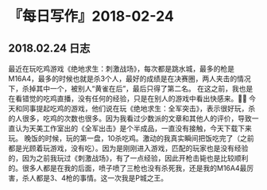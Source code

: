 # 『每日写作』2018-02-24

## 2018.02.24  日志

最近在玩吃鸡游戏《绝地求生：刺激战场》，每次都是跳水城，最多的枪是M16A4，最多的时候也就是杀3个人，最好的成绩是在决赛圈，两人夹击的情况下，杀掉其中一个，被别人“黄雀在后”，最后只得了第二名。
在这之前，我也是在看错觉的吃鸡直播，没有任何的经验，只是在别人的游戏中看出快感来。
今天和同事提起吃鸡的游戏，他们说在玩《绝地求生：全军突击》，表示很好玩，杀的人很多，吃鸡的次数也很多。因为我看过少数派的文章和其他人的评价，导致一直认为天美工作室出的《全军出击》是个半成品，一直没有接触，今天下载下来玩。
晚饭的时候，玩的第一盘，10杀吃鸡。激动的我真实瞬间把饭吃完了（之前都是光顾着玩游戏，没有吃）。因为是刚刚进入游戏，匹配的玩家也是没有经验的，因为之前我玩过《刺激战场》，有了一点经验，因此开枪击毙也是比较顺利的。很多人都是在我的后面，喷子喷了三枪也没有杀死我，还是我的M16A4最厉害，杀人都是3、4枪的事情。这一次我是P城之王。